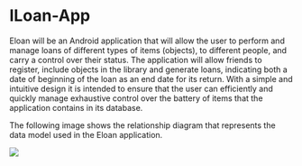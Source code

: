 # ILoan-App
Eloan will be an Android application that will allow the user to perform and manage
loans of different types of items (objects), to different people, and carry a
control over their status. The application will allow friends to register,
include objects in the library and generate loans, indicating both a date of
beginning of the loan as an end date for its return. With a simple and intuitive design it is intended to ensure that the user can efficiently and quickly manage exhaustive control over the battery of items that the application contains in its database.

The following image shows the relationship diagram that represents the
data model used in the Eloan application.

<img src="https://drive.google.com/open?id=1navwQoMvbKoZNmnV-bgf8xGzl3UNr4be">
